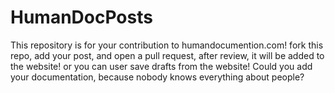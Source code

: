 # HumanDocPosts
This repository is for your contribution to humandocumention.com! 
fork this repo, add your post, and open a pull request, after review, it will be added to the website!
or
you can user save drafts from the website!
Could you add your documentation, because nobody knows everything about people?

